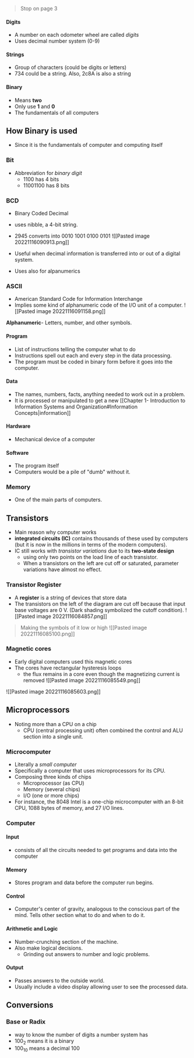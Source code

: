 > Stop on page 3

#### Digits
- A number on each odometer wheel are called *digits*
- Uses decimal number system (0-9)

#### Strings
- Group of characters (could be digits or letters)
- 734 could be a string. Also, 2c8A is also a string

#### Binary
- Means **two**
- Only use **1** and **0**
- The fundamentals of all computers

## How Binary is used
- Since it is the fundamentals of computer and computing itself
### Bit
- Abbreviation for *binary digit* 
	- 1100 has 4 bits
	- 11001100 has 8 bits

### BCD
- Binary Coded Decimal
- uses nibble, a 4-bit string.
- 2945 converts into 0010 1001 0100 0101
![[Pasted image 20221116090913.png]]

- Useful when decimal information is transferred into or out of a digital system.
- Uses also for alpanumerics

### ASCII
- American Standard Code for Information Interchange
- Implies some kind of alphanumeric code of the I/O unit of a computer.
![[Pasted image 20221116091158.png]]

**Alphanumeric**- Letters, number, and other symbols.

#### Program
- List of instructions telling the computer what to do
- Instructions spell out each and every step in the data processing.
- The program must be coded in binary form before it goes into the computer.

#### Data
- The names, numbers, facts, anything needed to work out in a problem.
- It is processed or manipulated to get a new [[Chapter 1- Introduction to Information Systems and Organization#Information Concepts|information]]

#### Hardware
- Mechanical device of a computer

#### Software
- The program itself
- Computers would be a pile of "dumb" without it.

### Memory
- One of the main parts of computers.

## Transistors
- Main reason why computer works
- **integrated circuits (IC)** contains thousands of these used by computers (but it is now  in the millions in terms of the modern computers).
- IC still works with *transistor variations* due to its **two-state design**
	- using only two points on the load line of each transistor.
	- When a transistors on the left are cut off or saturated, parameter variations have almost no effect.

### Transistor Register
- A **register** is a string of devices that store data
- The transistors on the left of the diagram are cut off because that input base voltages are 0 V. (Dark shading symbolized the cutoff condition).
![[Pasted image 20221116084857.png]]


> Making the symbols of it low or high
> ![[Pasted image 20221116085100.png]]


### Magnetic cores
- Early digital computers used this magnetic cores
- The cores have rectangular hysteresis loops
	- the flux remains in a core even though the magnetizing current is removed
![[Pasted image 20221116085549.png]]

![[Pasted image 20221116085603.png]]

## Microprocessors
- Noting more than a CPU on a chip
	- CPU (central processing unit) often combined the control and ALU section into a single unit.
### Microcomputer
- Literally a *small computer*
- Specifically a computer that uses microprocessors for its CPU.
- Composing three kinds of chips
	- Microprocessor (as CPU)
	- Memory (several chips)
	- I/O (one or more chips)
- For instance, the 8048 Intel is a one-chip microcomputer with an 8-bit CPU, 1088 bytes of memory, and 27 I/O lines.

### Computer
#### Input
- consists of all the circuits needed to get programs and data into the computer
#### Memory
- Stores program and data before the computer run begins.
#### Control
- Computer's center of gravity, analogous to the conscious part of the mind. Tells other section what to do and when to do it.
#### Arithmetic and Logic
- Number-crunching section of the machine.
- Also make logical decisions.
	- Grinding out answers to number and logic problems.
#### Output
- Passes answers to the outside world.
- Usually include a video display allowing user to see the processed data.

## Conversions
### Base or Radix
- way to know the number of digits a number system has
- 100<sub>2</sub> means it is a binary
- 100<sub>10</sub> means a decimal 100

